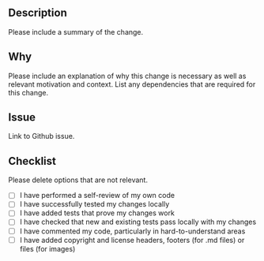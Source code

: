 ## Description

Please include a summary of the change.

## Why

Please include an explanation of why this change is necessary as well as relevant motivation and context. List any dependencies that are required for this change.

## Issue

Link to Github issue.

## Checklist

Please delete options that are not relevant.

- [ ] I have performed a self-review of my own code
- [ ] I have successfully tested my changes locally
- [ ] I have added tests that prove my changes work
- [ ] I have checked that new and existing tests pass locally with my changes
- [ ] I have commented my code, particularly in hard-to-understand areas
- [ ] I have added copyright and license headers, footers (for .md files) or files (for images)
